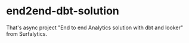 # end2end-dbt-solution
That's async project "End to end Analytics solution with dbt and looker" from Surfalytics.
